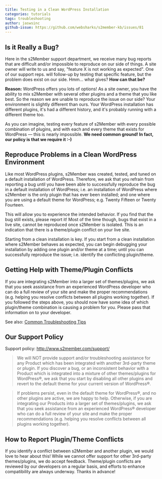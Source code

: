 ```yaml
---
title: Testing in a Clean WordPress Installation
categories: tutorials
tags: troubleshooting
author: jaswsinc
github-issue: https://github.com/websharks/s2member-kb/issues/81
---
```


## Is it Really a Bug?

Here in the s2Member support department, we receive many bug reports that are difficult and/or impossible to reproduce on our side of things. A site owner will write to us and say, "feature X is not working as expected". One of our support reps. will follow-up by testing that specific feature, but the problem does exist on our side. Hmm... what gives? **How can that be?**

**Reason:** WordPress offers you lots of options! As a site owner, you have the ability to mix s2Member with several other plugins and a theme that you like best. So the reason we are unable to reproduce the issue on our side? Your environment is slightly different than ours. Your WordPress installation has different plugins, it's had a different history, and it's probably running with a different theme too.

As you can imagine, testing every feature of s2Member with every possible combination of plugins, and with each and every theme that exists for WordPress — this is nearly impossible. **We need common ground! In fact, our policy is that we require it :-)**

## Reproduce Problems in a Clean WordPress Environment

Like most WordPress plugins, s2Member was created, tested, and tuned on a default installation of WordPress. Therefore, we ask that you refrain from reporting a bug until you have been able to successfully reproduce the bug in a default installation of WordPress; i.e. an installation of WordPress where s2Member is the only plugin that has ever been installed; and one where you are using a default theme for WordPress; e.g. Twenty Fifteen or Twenty Fourteen.

This will allow you to experience the intended behavior. If you find that the bug still exists, please report it! Most of the time though, bugs that exist in a live site, cannot be reproduced once s2Member is isolated. This is an indication that there is a theme/plugin conflict on your live site.

Starting from a clean installation is key. If you start from a clean installation where s2Member behaves as expected, you can begin debugging your installation by adding one plugin and/or theme at a time; until you can successfully reproduce the issue; i.e. identify the conflicting plugin/theme.

## Getting Help with Theme/Plugin Conflicts

If you are integrating s2Member into a larger set of themes/plugins, we ask that you seek assistance from an experienced WordPress developer who can do a full review of your site and make the proper recommendations (e.g. helping you resolve conflicts between all plugins working together). If you followed the steps above, you should now have some idea of which plugin/theme combination is causing a problem for you. Please pass that information on to your developer.

See also: [Common Troubleshooting Tips](https://github.com/websharks/s2member-kb/issues/132)

## Our Support Policy

Support policy: <http://www.s2member.com/support/>

> We will NOT provide support and/or troubleshooting assistance for any Product which has been integrated with another 3rd-party theme or plugin. If you discover a bug, or an inconsistent behavior with a Product which is integrated into a mixture of other themes/plugins for WordPress®, we ask that you start by disabling all other plugins and revert to the default theme for your current version of WordPress®.

> If problems persist, even in the default theme for WordPress®, and no other plugins are active, we are happy to help. Otherwise, if you are integrating our Products into a larger set of themes/plugins, we ask that you seek assistance from an experienced WordPress® developer who can do a full review of your site and make the proper recommendations (e.g. helping you resolve conflicts between all plugins working together).

## How to Report Plugin/Theme Conflicts

If you identify a conflict between s2Member and another plugin, we would love to hear about this! While we cannot offer support for other 3rd-party themes/plugins, we do accept feedback. Theme/plugin conflicts are reviewed by our developers on a regular basis, and efforts to enhance compatibility are always underway. Thanks in advance!
